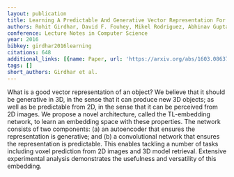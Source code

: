 ```yaml
---
layout: publication
title: Learning A Predictable And Generative Vector Representation For Objects
authors: Rohit Girdhar, David F. Fouhey, Mikel Rodriguez, Abhinav Gupta
conference: Lecture Notes in Computer Science
year: 2016
bibkey: girdhar2016learning
citations: 648
additional_links: [{name: Paper, url: 'https://arxiv.org/abs/1603.08637'}]
tags: []
short_authors: Girdhar et al.
---
```

What is a good vector representation of an object? We believe that it should
be generative in 3D, in the sense that it can produce new 3D objects; as well
as be predictable from 2D, in the sense that it can be perceived from 2D
images. We propose a novel architecture, called the TL-embedding network, to
learn an embedding space with these properties. The network consists of two
components: (a) an autoencoder that ensures the representation is generative;
and (b) a convolutional network that ensures the representation is predictable.
This enables tackling a number of tasks including voxel prediction from 2D
images and 3D model retrieval. Extensive experimental analysis demonstrates the
usefulness and versatility of this embedding.